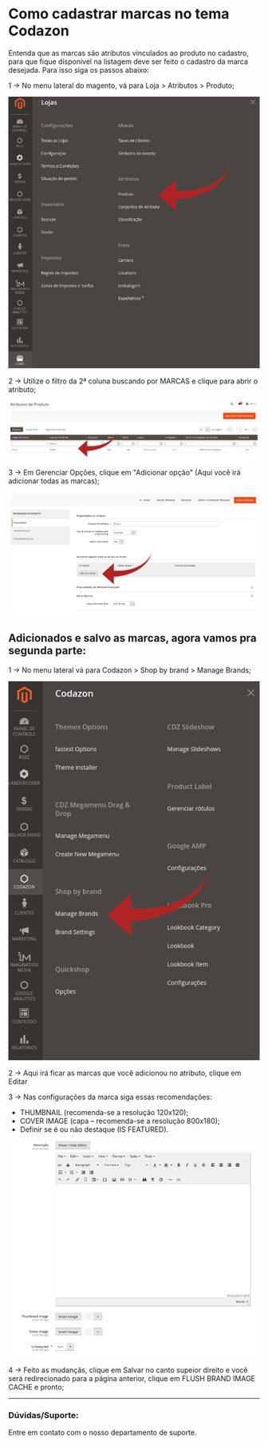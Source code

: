 # Como cadastrar marcas no tema Codazon

Entenda que as marcas são atributos vinculados ao produto no cadastro, para que fique disponível na listagem deve ser feito o cadastro da marca desejada. Para isso siga os passos abaixo:

1 -> No menu lateral do magento, vá para Loja > Atributos > Produto;

![cadastro de marcas](https://github.com/Oficina-do-Dev/Tutoriais/blob/main/Magento_2/012%20-%20Cadastro%20de%20marca%20(Tema%20fastest%20codazon)/images/imagem1.png)

2 -> Utilize o filtro da 2ª coluna buscando por MARCAS e clique para abrir o atributo;

![cadastro de marcas](https://github.com/Oficina-do-Dev/Tutoriais/blob/main/Magento_2/012%20-%20Cadastro%20de%20marca%20(Tema%20fastest%20codazon)/images/imagem2.png)

3 -> Em Gerenciar Opções, clique em "Adicionar opção" (Aqui você irá adicionar todas as marcas);

![cadastro de marcas](https://github.com/Oficina-do-Dev/Tutoriais/blob/main/Magento_2/012%20-%20Cadastro%20de%20marca%20(Tema%20fastest%20codazon)/images/imagem3.png)

## Adicionados e salvo as marcas, agora vamos pra segunda parte:

1 -> No menu lateral vá para Codazon > Shop by brand > Manage Brands;

![cadastro de marcas](https://github.com/Oficina-do-Dev/Tutoriais/blob/main/Magento_2/012%20-%20Cadastro%20de%20marca%20(Tema%20fastest%20codazon)/images/imagem4.png)

2 -> Aqui irá ficar as marcas que você adicionou no atributo, clique em Editar

3 -> Nas configurações da marca siga essas recomendações:
* THUMBNAIL (recomenda-se a resolução 120x120);
* COVER IMAGE (capa – recomenda-se a resolução 800x180);
* Definir se é ou não destaque  (IS FEATURED).

![cadastro de marcas](https://github.com/Oficina-do-Dev/Tutoriais/blob/main/Magento_2/012%20-%20Cadastro%20de%20marca%20(Tema%20fastest%20codazon)/images/imagem5.png)

4 -> Feito as mudançãs, clique em Salvar no canto supeior direito e você será redirecionado para a página anterior, clique em FLUSH BRAND IMAGE CACHE e pronto;

<hr>

### Dúvidas/Suporte:
Entre em contato com o nosso departamento de suporte.